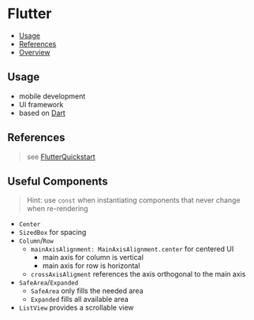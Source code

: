 # Flutter

- [Usage](#usage)
- [References](#references)
- [Overview](#overview)

## Usage

- mobile development
- UI framework
- based on [Dart](./Dart.md)

## References

> see [FlutterQuickstart](./FlutterQuickstart.md#referenzen)

## Useful Components

> Hint: use `const` when instantiating components that never change when re-rendering

- `Center`
- `SizedBox` for spacing
- `Column`/`Row`
  - `mainAxisAlignment: MainAxisAlignment.center` for centered UI
    - main axis for column is vertical
    - main axis for row is horizontal
  - `crossAxisAligment` references the axis orthogonal to the main axis
- `SafeArea`/`Expanded`
  - `SafeArea` only fills the needed area
  - `Expanded` fills all available area
- `ListView` provides a scrollable view
